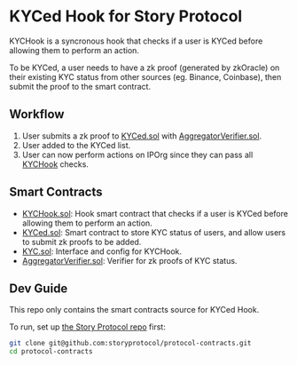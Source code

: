 # KYCed Hook for Story Protocol

KYCHook is a syncronous hook that checks if a user is KYCed before allowing them to perform an action.

To be KYCed, a user needs to have a zk proof (generated by zkOracle) on their existing KYC status from other sources (eg. Binance, Coinbase), then submit the proof to the smart contract.

## Workflow

1. User submits a zk proof to [KYCed.sol](hooks/KYCed.sol) with [AggregatorVerifier.sol](hooks/AggregatorVerifier.sol).
2. User added to the KYCed list.
3. User can now perform actions on IPOrg since they can pass all [KYCHook](hooks/KYCHook.sol) checks.

## Smart Contracts

- [KYCHook.sol](hooks/KYCHook.sol): Hook smart contract that checks if a user is KYCed before allowing them to perform an action.
- [KYCed.sol](hooks/KYCed.sol): Smart contract to store KYC status of users, and allow users to submit zk proofs to be added.
- [KYC.sol](lib/hooks/KYC.sol): Interface and config for KYCHook.
- [AggregatorVerifier.sol](hooks/AggregatorVerifier.sol): Verifier for zk proofs of KYC status.

## Dev Guide

This repo only contains the smart contracts source for KYCed Hook.

To run, set up [the Story Protocol repo](https://github.com/storyprotocol/protocol-contracts) first:

```bash
git clone git@github.com:storyprotocol/protocol-contracts.git
cd protocol-contracts
```

